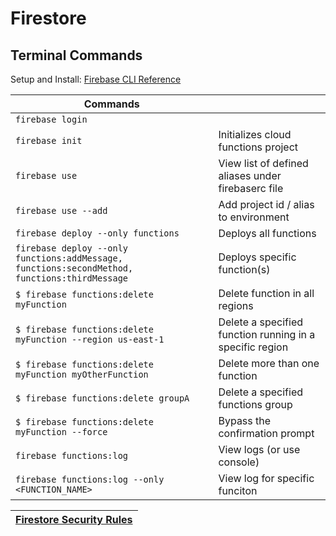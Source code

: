 # Firestore

## Terminal Commands
Setup and Install: [Firebase CLI Reference](https://firebase.google.com/docs/cli/)

|Commands||
|---|---|
| `firebase login`| 
| `firebase init`| Initializes cloud functions project
| `firebase use`| View list of defined aliases under firebaserc file
| `firebase use --add` | Add project id / alias to environment
| `firebase deploy --only functions` | Deploys all functions
| `firebase deploy --only functions:addMessage, functions:secondMethod, functions:thirdMessage` | Deploys specific function(s)
| `$ firebase functions:delete myFunction` | Delete function in all regions
| `$ firebase functions:delete myFunction --region us-east-1` |  Delete a specified function running in a specific region
|  `$ firebase functions:delete myFunction myOtherFunction` | Delete more than one function
|  `$ firebase functions:delete groupA` | Delete a specified functions group
|   `$ firebase functions:delete myFunction --force` | Bypass the confirmation prompt
| `firebase functions:log` | View logs (or use console)
| `firebase functions:log --only <FUNCTION_NAME>` | View log for specific funciton

|[Firestore Security Rules](firestore-security-rules.md)|
|---|